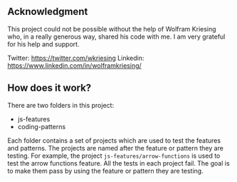 ## Acknowledgment

This project could not be possible without the help of Wolfram Kriesing who, in a really generous way, shared his code with me. I am very grateful for his help and support.

Twitter: https://twitter.com/wkriesing
Linkedin: https://www.linkedin.com/in/wolframkriesing/

## How does it work?

There are two folders in this project:

 - js-features
 - coding-patterns

 Each folder contains a set of projects which are used to test the features and patterns. The projects are named after the feature or pattern they are testing. For example, the project `js-features/arrow-functions` is used to test the arrow functions feature. All the tests in each project fail. The goal is to make them pass by using the feature or pattern they are testing.